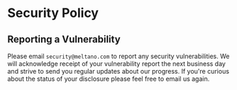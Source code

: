 # Security Policy

## Reporting a Vulnerability

Please email `security@meltano.com` to report any security vulnerabilities.
We will acknowledge receipt of your vulnerability report the next business day
and strive to send you regular updates about our progress.
If you're curious about the status of your disclosure please feel free to email us again.
